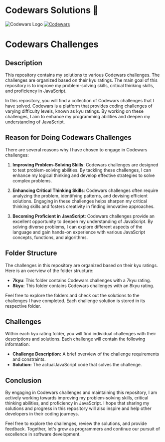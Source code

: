 # Codewars Solutions 💫


![Codewars Logo](https://uploads-ssl.webflow.com/62e3ee10882dc50bcae8d07a/634816d46fc4a32b2a583416_codewars-og-image.png)
[![Codewars](https://www.codewars.com/users/jfmartinz/badges/large)](https://www.codewars.com/users/sejosephmartin)

# Codewars Challenges


## Description
This repository contains my solutions to various Codewars challenges. The challenges are organized based on their kyu ratings. The main goal of this repository is to improve my problem-solving skills, critical thinking skills, and proficiency in JavaScript.

In this repository, you will find a collection of Codewars challenges that I have solved. Codewars is a platform that provides coding challenges of varying difficulty levels, known as kyu ratings. By working on these challenges, I aim to enhance my programming abilities and deepen my understanding of JavaScript.

## Reason for Doing Codewars Challenges

There are several reasons why I have chosen to engage in Codewars challenges:

1. **Improving Problem-Solving Skills**: Codewars challenges are designed to test problem-solving abilities. By tackling these challenges, I can enhance my logical thinking and develop effective strategies to solve complex problems.

2. **Enhancing Critical Thinking Skills**: Codewars challenges often require analyzing the problem, identifying patterns, and devising efficient solutions. Engaging in these challenges helps sharpen my critical thinking skills and fosters creativity in finding innovative approaches.

3. **Becoming Proficient in JavaScript**: Codewars challenges provide an excellent opportunity to deepen my understanding of JavaScript. By solving diverse problems, I can explore different aspects of the language and gain hands-on experience with various JavaScript concepts, functions, and algorithms.

## Folder Structure

The challenges in this repository are organized based on their kyu ratings. Here is an overview of the folder structure:

- **7kyu**: This folder contains Codewars challenges with a 7kyu rating.
- **8kyu**: This folder contains Codewars challenges with an 8kyu rating.

Feel free to explore the folders and check out the solutions to the challenges I have completed. Each challenge solution is stored in its respective folder.

## Challenges

Within each kyu rating folder, you will find individual challenges with their descriptions and solutions. Each challenge will contain the following information:

- **Challenge Description:** A brief overview of the challenge requirements and constraints.
- **Solution:** The actualJavaScript code that solves the challenge.

## Conclusion

By engaging in Codewars challenges and maintaining this repository, I am actively working towards improving my problem-solving skills, critical thinking abilities, and proficiency in JavaScript. I hope that sharing my solutions and progress in this repository will also inspire and help other developers in their coding journeys.

Feel free to explore the challenges, review the solutions, and provide feedback. Together, let's grow as programmers and continue our pursuit of excellence in software development.


